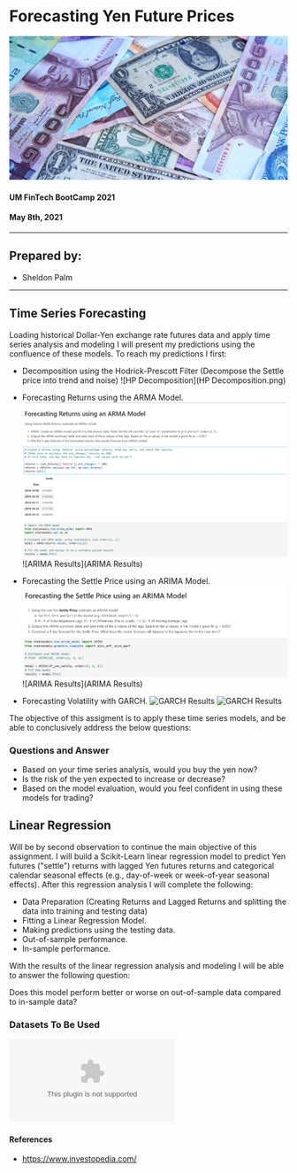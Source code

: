 # Forecasting Yen Future Prices
![DollarYen]( yendollar.jpg)

#### UM FinTech BootCamp 2021

#### May 8th, 2021

---

## Prepared by:

- Sheldon Palm

---

## Time Series Forecasting
Loading historical Dollar-Yen exchange rate futures data and apply time series analysis and modeling I will present my predictions using the confluence of these models. 
To reach my predictions I first:
* Decomposition using the Hodrick-Prescott Filter (Decompose the Settle price into trend and noise)
![HP Decomposition](HP Decomposition.png)

* Forecasting Returns using the ARMA Model.
![ARMA](ARMA.png)
![ARIMA Results](ARIMA Results)

* Forecasting the Settle Price using an ARIMA Model.
![ARIMA](ARIMA.png)
![ARIMA Results](ARIMA Results)

* Forecasting Volatility with GARCH.
![GARCH Results](GARCHResults)
![GARCH Results](https://raw.githubusercontent.com/sheldonpalm69/Time-Series-HW/main/GARCH%20Results.pngs)



The objective of this assigment is to apply these time series models, and be able to conclusively address the below questions:

### Questions and Answer

* Based on your time series analysis, would you buy the yen now?
* Is the risk of the yen expected to increase or decrease?
* Based on the model evaluation, would you feel confident in using these models for trading?

## Linear Regression
Will be by second observation to continue the main objective of this assignment. I will build a Scikit-Learn linear regression model to predict Yen futures ("settle") returns with lagged Yen futures returns and categorical calendar seasonal effects (e.g., day-of-week or week-of-year seasonal effects).
After this regression analysis I will complete the following:

* Data Preparation (Creating Returns and Lagged Returns and splitting the data into training and testing data)
* Fitting a Linear Regression Model.
* Making predictions using the testing data.
* Out-of-sample performance.
* In-sample performance.

With the results of the linear regression analysis and modeling I will be able to answer the following question:

Does this model perform better or worse on out-of-sample data compared to in-sample data?


### Datasets To Be Used

![yen.csv](https://miami.bootcampcontent.com/Miami-Boot-Camp/mia-virt-fin-pt-02-2021-u-c/-/blob/master/Homework/10-Time-Series/Instructions/Starter_Code/yen.csv)

#### References

- https://www.investopedia.com/
